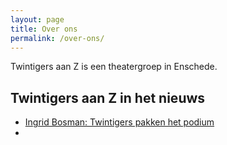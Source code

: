 ```yaml
---
layout: page
title: Over ons
permalink: /over-ons/
---
```


Twintigers aan Z is een theatergroep in Enschede.

## Twintigers aan Z in het nieuws

* [Ingrid Bosman: Twintigers pakken het podium](https://www.ingridbosman.nl/twintigers-pakken-het-podium)
*
